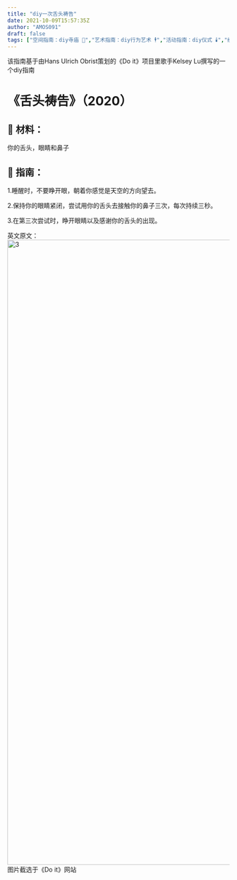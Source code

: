 ```yaml
---
title: "diy一次舌头祷告"
date: 2021-10-09T15:57:35Z
author: "AMOS091"
draft: false
tags: ["空间指南：diy寺庙 🛐","艺术指南：diy行为艺术 🕴","活动指南：diy仪式 🕯️","经济指南：diy一个超低成本的创作","感官指南：diy一种多余的身体功能","感官指南：diy用身体思考 🤔"]
---
```


该指南基于由Hans Ulrich Obrist策划的《Do it》项目里歌手Kelsey Lu撰写的一个diy指南

# 《舌头祷告》（2020）

## 🔧 材料：
你的舌头，眼睛和鼻子

## 📖 指南：
1.睡醒时，不要睁开眼，朝着你感觉是天空的方向望去。

2.保持你的眼睛紧闭，尝试用你的舌头去接触你的鼻子三次，每次持续三秒。

3.在第三次尝试时，睁开眼睛以及感谢你的舌头的出现。

英文原文：
<img width="1415" alt="3" src="https://user-images.githubusercontent.com/91636953/136665194-b9255abd-e6c4-43ff-8cc0-696f28bd4b6e.png">
图片截选于《Do it》网站

